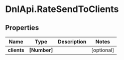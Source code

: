 # DnlApi.RateSendToClients

## Properties
Name | Type | Description | Notes
------------ | ------------- | ------------- | -------------
**clients** | **[Number]** |  | [optional] 


